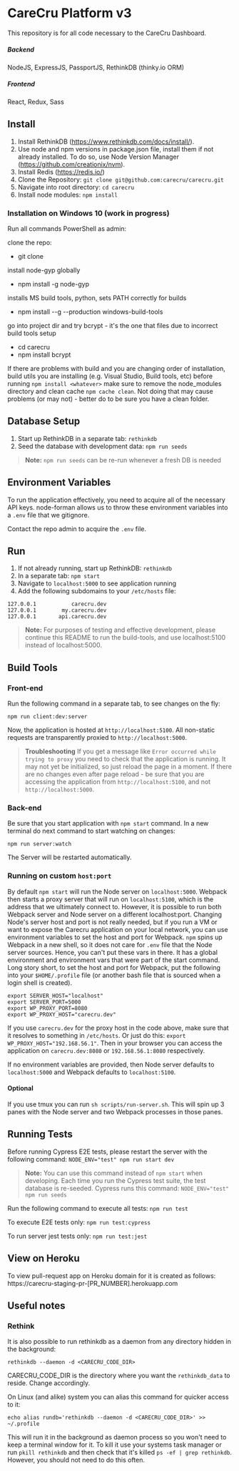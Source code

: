 # CareCru Platform v3

This repository is for all code necessary to the CareCru Dashboard.

##### Backend
NodeJS, ExpressJS, PassportJS, RethinkDB (thinky.io ORM)

##### Frontend
React, Redux, Sass

## Install

1. Install RethinkDB (https://www.rethinkdb.com/docs/install/).
2. Use node and npm versions in package.json file, install them if not already installed. To do so, use
Node Version Manager (https://github.com/creationix/nvm).
3. Install Redis (https://redis.io/)
4. Clone the Repository: `git clone git@github.com:carecru/carecru.git`
5. Navigate into root directory: `cd carecru`
6. Install node modules: `npm install`

### Installation on Windows 10 (work in progress)
Run all commands PowerShell as admin:

clone the repo:
- git clone <repo url>

install node-gyp globally
- npm install -g node-gyp

installs MS build tools, python, sets PATH correctly for builds
- npm install --g --production windows-build-tools

go into project dir and try bcrypt - it's the one that files due to incorrect build tools setup
- cd carecru
- npm install bcrypt

If there are problems with build and you are changing order of installation, build utils you are installing (e.g. Visual Studio, Build tools, etc) before running `npm install <whatever>` make sure to remove the node_modules directory and clean cache `npm cache clean`. Not doing that may cause problems (or may not) - better do to be sure you have a clean folder.

## Database Setup

1. Start up RethinkDB in a separate tab: `rethinkdb`
2. Seed the database with development data: `npm run seeds`
> **Note:**
> `npm run seeds` can be re-run whenever a fresh DB is needed

## Environment Variables

To run the application effectively, you need to acquire all of the necessary API keys.
node-forman allows us to throw these environment variables into a `.env` file that we gitignore.

Contact the repo admin to acquire the `.env` file.

## Run

1. If not already running, start up RethinkDB: `rethinkdb`
2. In a separate tab: `npm start`
3. Navigate to `localhost:5000` to see application running
4. Add the following subdomains to your `/etc/hosts` file:
```
127.0.0.1           carecru.dev
127.0.0.1        my.carecru.dev
127.0.0.1       api.carecru.dev
```
> **Note:**
> For purposes of testing and effective development, please continue this README to run the build-tools, and use localhost:5100 instead of localhost:5000.


## Build Tools
### Front-end

Run the following command in a separate tab, to see changes on the fly:

`npm run client:dev:server`

Now, the application is hosted at `http://localhost:5100`. All non-static requests are transparently proxied to `http://localhost:5000`.

> **Troubleshooting**
> If you get a message like `Error occurred while trying to proxy` you need to check that the application is running. It may not yet be initialized, so just reload the page in a moment.
> If there are no changes even after page reload - be sure that you are accessing the application from `http://localhost:5100`, and not `http://localhost:5000`.

### Back-end

Be sure that you start application with `npm start` command. In a new terminal do next command to start watching on changes:

`npm run server:watch`

The Server will be restarted automatically.

### Running on custom `host:port`
By default `npm start` will run the Node server on `localhost:5000`. Webpack then starts a proxy server that will run on `localhost:5100`, which is the address that we ultimately connect to.  However, it is possible to run both Webpack server and Node server on a different localhost:port. Changing Node's server host and port is not really needed, but if you run a VM or want to expose the Carecru application on your local network, you can use environment variables to set the host and port for Webpack. `npm` spins up Webpack in a new shell, so it does not care for `.env` file that the Node server sources. Hence, you can't put these vars in there. It has a global environment and environment vars that were part of the start command. Long story short, to set the host and port for Webpack, put the following into your `$HOME/.profile` file (or another bash file that is sourced when a login shell is created).

```
export SERVER_HOST="localhost"
export SERVER_PORT=5000
export WP_PROXY_PORT=8080
export WP_PROXY_HOST="carecru.dev"
```

If you use `carecru.dev` for the proxy host in the code above, make sure that it resolves to something in `/etc/hosts`. Or just do this: `export WP_PROXY_HOST="192.168.56.1"`. Then in your browser you can access the application on `carecru.dev:8080` or `192.168.56.1:8080` respectively.

If no environment variables are provided, then Node server defaults to `localhost:5000` and Webpack defaults to `localhost:5100`.

#### Optional
If you use tmux you can run `sh scripts/run-server.sh`. This will spin up 3 panes with the Node server and two Webpack processes in those panes.

## Running Tests
Before running Cypress E2E tests, please restart the server with the following command:
`NODE_ENV="test" npm run start dev`
> **Note:**
> You can use this command instead of `npm start` when developing.
> Each time you run the Cypress test suite, the test database is re-seeded. Cypress runs this command: `NODE_ENV="test" npm run seeds`

Run the following command to execute all tests:
`npm run test`

To execute E2E tests only:
`npm run test:cypress`

To run server jest tests only:
`npm run test:jest`

## View on Heroku

To view pull-request app on Heroku domain for it is created as follows:
https://carecru-staging-pr-[PR_NUMBER].herokuapp.com


## Useful notes
### Rethink
It is also possible to run rethinkdb as a daemon from any directory hidden in the background:
```
rethinkdb --daemon -d <CARECRU_CODE_DIR>
```
CARECRU_CODE_DIR is the directory where you want the `rethinkdb_data` to reside. Change accordingly.

On Linux (and alike) system you can alias this command for quicker access to it:
```
echo alias rundb='rethinkdb --daemon -d <CARECRU_CODE_DIR>' >> ~/.profile
```

This will run it in the background as daemon process so you won't need to keep a terminal window for it. To kill it use your systems task manager or run `pkill rethinkdb` and then check that it's killed `ps -ef | grep rethinkdb`. However, you should not need to do this often.
